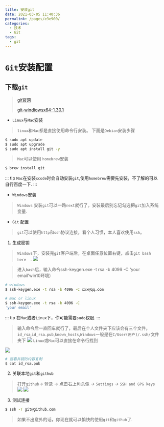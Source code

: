 ```yaml
---
title: 安装git
date: 2021-03-05 11:40:36
permalink: /pages/e3e900/
categories:
  - 技术
  - Git
tags:
  - git
---
```


# `Git`安装配置

## 下载`git`
> [git官网](https://git-scm.com/)
>
> [git-windiowsx64-1.30.1](https://github.com/git-for-windows/git/releases/download/v2.30.1.windows.1/Git-2.30.1-64-bit.exe)
>
- `Linux`与`Mac`安装
> `linux`和`Mac`都是直接使用命令行安装。
> 下面是`Debian`安装步骤
```sh
$ sudo apt update
$ sudo apt upgrade
$ sudo apt install git -y
```
> `Mac`可以使用 `homebrew`安装
```sh
$ brew install git
```
::: tip
`Mac`在安装`xcode`时会自动安装`git`,使用`homebrew`需要先安装，不了解的可以自行百度一下.
:::

- `Windows`安装
> `Windows` 安装`git`可以一路`next`就行了，安装最后别忘记勾选把`git`加入系统变量.

- `Git` 配置
> `git`可以使用`http`和`ssh`协议连接，看个人习惯，本人喜欢使用`ssh`。

1. 生成密钥
> `Windows`下，安装完`git`客户端后，在桌面任意位置右键，点击`git bash here  `.
![](https://cdn.jsdelivr.net/gh/crackzj/blogImg/20200307182501167.png)

> 进入`bash`后，输入命令ssh-keygen.exe -t rsa -b 4096 -C ‘your email’win10环境）
```sh
# windows
$ ssh-keygen.exe -t rsa -b 4096 -C xxx@qq.com

# mac or linux
$ ssh-keygen.exe -t rsa -b 4096 -C 
'your email'
```
::: tip
在`Mac`或者`Linux`下，你可能需要`sudo`权限.
:::
> 输入命令后一直回车就行了，最后在个人文件夹下应该会有三个文件，`id_rsa`,`id_rsa.pub`,`known_hosts`,`Windows`一般是在`C/User(用户)/.ssh/`文件夹下
![](https://cdn.jsdelivr.net/gh/crackzj/blogImg/20200307183557193.png)
> `Linux`或`Mac`可以直接在命令行找到

![](https://cdn.jsdelivr.net/gh/crackzj/blogImg/ssh.png)
```sh
# 查看共钥的内容复制
$ cat id_rsa.pub
```
2. 关联本地`git`和`github`
> 打开`github`-> 登录 -> 点击右上角头像 -> `Settings` -> `SSH and GPG keys`
![](https://cdn.jsdelivr.net/gh/crackzj/blogImg/20200307184535760.png)
![](https://cdn.jsdelivr.net/gh/crackzj/blogImg/20200307184620225.png)
3. 测试连接
```sh
$ ssh -T git@github.com
```
> 如果不出意外的话，你现在就可以愉快的使用`git`和`github`了.


